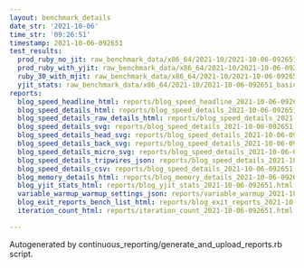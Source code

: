 ```yaml
---
layout: benchmark_details
date_str: '2021-10-06'
time_str: '09:26:51'
timestamp: 2021-10-06-092651
test_results:
  prod_ruby_no_jit: raw_benchmark_data/x86_64/2021-10/2021-10-06-092651_basic_benchmark_prod_ruby_no_jit.json
  prod_ruby_with_yjit: raw_benchmark_data/x86_64/2021-10/2021-10-06-092651_basic_benchmark_prod_ruby_with_yjit.json
  ruby_30_with_mjit: raw_benchmark_data/x86_64/2021-10/2021-10-06-092651_basic_benchmark_ruby_30_with_mjit.json
  yjit_stats: raw_benchmark_data/x86_64/2021-10/2021-10-06-092651_basic_benchmark_yjit_stats.json
reports:
  blog_speed_headline_html: reports/blog_speed_headline_2021-10-06-092651.html
  blog_speed_details_html: reports/blog_speed_details_2021-10-06-092651.html
  blog_speed_details_raw_details_html: reports/blog_speed_details_2021-10-06-092651.raw_details.html
  blog_speed_details_svg: reports/blog_speed_details_2021-10-06-092651.svg
  blog_speed_details_head_svg: reports/blog_speed_details_2021-10-06-092651.head.svg
  blog_speed_details_back_svg: reports/blog_speed_details_2021-10-06-092651.back.svg
  blog_speed_details_micro_svg: reports/blog_speed_details_2021-10-06-092651.micro.svg
  blog_speed_details_tripwires_json: reports/blog_speed_details_2021-10-06-092651.tripwires.json
  blog_speed_details_csv: reports/blog_speed_details_2021-10-06-092651.csv
  blog_memory_details_html: reports/blog_memory_details_2021-10-06-092651.html
  blog_yjit_stats_html: reports/blog_yjit_stats_2021-10-06-092651.html
  variable_warmup_warmup_settings_json: reports/variable_warmup_2021-10-06-092651.warmup_settings.json
  blog_exit_reports_bench_list_html: reports/blog_exit_reports_2021-10-06-092651.bench_list.html
  iteration_count_html: reports/iteration_count_2021-10-06-092651.html

---
```

Autogenerated by continuous_reporting/generate_and_upload_reports.rb script.
